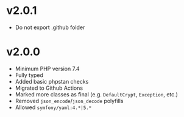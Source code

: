 # v2.0.1
- Do not export .github folder

# v2.0.0

- Minimum PHP version 7.4
- Fully typed
- Added basic phpstan checks
- Migrated to Github Actions
- Marked more classes as final (e.g. `DefaultCrypt`, `Exception`, etc.)
- Removed `json_encode`/`json_decode` polyfills
- Allowed `symfony/yaml:4.*|5.*`
